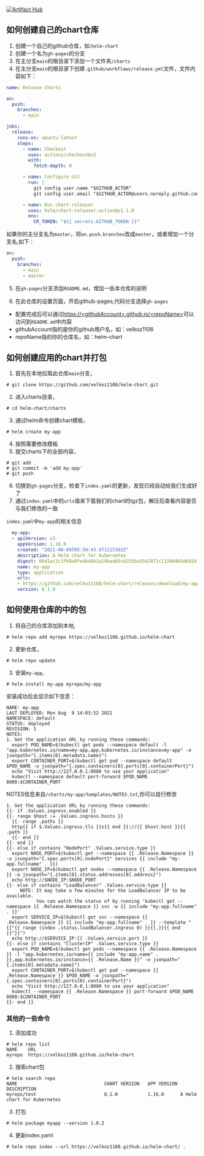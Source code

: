 [![Artifact Hub](https://img.shields.io/endpoint?url=https://artifacthub.io/badge/repository/velkoz-helm-chart-repo)](https://artifacthub.io/packages/search?repo=velkoz-helm-chart-repo)

## 如何创建自己的chart仓库

1. 创建一个自己的github仓库，如:`helm-chart`
3. 创建一个名为`gh-pages`的分支
4. 在主分支`main`的根目录下添加一个文件夹`/charts`
5. 在主分支`main`的根目录下创建`.github/workflows/release.yml`文件，文件内容如下：
```yaml
name: Release Charts

on:
  push:
    branches:
      - main

jobs:
  release:
    runs-on: ubuntu-latest
    steps:
      - name: Checkout
        uses: actions/checkout@v2
        with:
          fetch-depth: 0

      - name: Configure Git
        run: |
          git config user.name "$GITHUB_ACTOR"
          git config user.email "$GITHUB_ACTOR@users.noreply.github.com"

      - name: Run chart-releaser
        uses: helm/chart-releaser-action@v1.1.0
        env:
          CR_TOKEN: "${{ secrets.GITHUB_TOKEN }}"

```
如果你的主分支名为`master`，将`on.push.branches`改成`master`，或者增加一个分支名,如下：
```yaml
on:
  push:
    branches:
      - main
      - master
```
5. 在`gh-pages`分支添加`README.md`，增加一些本仓库的说明

6. 在此仓库的设置页面，开启github-pages,代码分支选择`gh-pages`
  - 配置完成后可以通过[https://\<githubAccount\>.github.io/\<repoName\>](https://velkoz1108.github.io/helm-chart)可以访问到`README.md`中内容
  - githubAccount指的是你的github用户名，如：velkoz1108
  - repoName指的你的仓库名，如：helm-chart

## 如何创建应用的chart并打包

1. 首先在本地拉取此仓库`main`分支，
  ```shell
  # git clone https://github.com/velkoz1108/helm-chart.git
  ```
2. 进入charts目录，
  ```shell
  # cd helm-chart/charts
  ```
3. 通过helm命令创建chart模板， 
  ```shell
  # helm create my-app
  ```
4. 按照需要修改模板
5. 提交charts下的全部内容，
  ```shell
  # git add .
  # git commit -m 'add my-app'
  # git push
  ```
6. 切换到`gh-pages`分支，检查下`index.yaml`的更新，发现已经自动给我们生成好了
7. 通过`index.yaml`中的`urls`值来下载我们的chart的tgz包，解压后查看内容是否与我们修改的一致

`index.yaml`中`my-app`的相关信息
```yaml
  my-app:
  - apiVersion: v2
    appVersion: 1.16.0
    created: "2021-08-09T05:59:43.971215302Z"
    description: A Helm chart for Kubernetes
    digest: 66d1ac2c3f68a8fe4646b5a19badd3cb255ba3542071c132804b5d6d1b1d354b
    name: my-app
    type: application
    urls:
    - https://github.com/velkoz1108/helm-chart/releases/download/my-app-0.1.0/my-app-0.1.0.tgz
    version: 0.1.0
```

## 如何使用仓库的中的包
1. 将自己的仓库添加到本地, 
  ```shell
  # helm repo add myrepo https://velkoz1108.github.io/helm-chart
  ```
2. 更新仓库，
  ```
  # helm repo update
  ```
3. 安装`my-app`,
  ```
  # helm install my-app myrepo/my-app
  ```
安装成功后会显示如下信息：
```shell
NAME: my-app
LAST DEPLOYED: Mon Aug  9 14:03:52 2021
NAMESPACE: default
STATUS: deployed
REVISION: 1
NOTES:
1. Get the application URL by running these commands:
  export POD_NAME=$(kubectl get pods --namespace default -l "app.kubernetes.io/name=my-app,app.kubernetes.io/instance=my-app" -o jsonpath="{.items[0].metadata.name}")
  export CONTAINER_PORT=$(kubectl get pod --namespace default $POD_NAME -o jsonpath="{.spec.containers[0].ports[0].containerPort}")
  echo "Visit http://127.0.0.1:8080 to use your application"
  kubectl --namespace default port-forward $POD_NAME 8080:$CONTAINER_PORT
```
NOTES信息来自`/charts/my-app/templates/NOTES.txt`,你可以自行修改
```shell
1. Get the application URL by running these commands:
{{- if .Values.ingress.enabled }}
{{- range $host := .Values.ingress.hosts }}
  {{- range .paths }}
  http{{ if $.Values.ingress.tls }}s{{ end }}://{{ $host.host }}{{ .path }}
  {{- end }}
{{- end }}
{{- else if contains "NodePort" .Values.service.type }}
  export NODE_PORT=$(kubectl get --namespace {{ .Release.Namespace }} -o jsonpath="{.spec.ports[0].nodePort}" services {{ include "my-app.fullname" . }})
  export NODE_IP=$(kubectl get nodes --namespace {{ .Release.Namespace }} -o jsonpath="{.items[0].status.addresses[0].address}")
  echo http://$NODE_IP:$NODE_PORT
{{- else if contains "LoadBalancer" .Values.service.type }}
     NOTE: It may take a few minutes for the LoadBalancer IP to be available.
           You can watch the status of by running 'kubectl get --namespace {{ .Release.Namespace }} svc -w {{ include "my-app.fullname" . }}'
  export SERVICE_IP=$(kubectl get svc --namespace {{ .Release.Namespace }} {{ include "my-app.fullname" . }} --template "{{"{{ range (index .status.loadBalancer.ingress 0) }}{{.}}{{ end }}"}}")
  echo http://$SERVICE_IP:{{ .Values.service.port }}
{{- else if contains "ClusterIP" .Values.service.type }}
  export POD_NAME=$(kubectl get pods --namespace {{ .Release.Namespace }} -l "app.kubernetes.io/name={{ include "my-app.name" . }},app.kubernetes.io/instance={{ .Release.Name }}" -o jsonpath="{.items[0].metadata.name}")
  export CONTAINER_PORT=$(kubectl get pod --namespace {{ .Release.Namespace }} $POD_NAME -o jsonpath="{.spec.containers[0].ports[0].containerPort}")
  echo "Visit http://127.0.0.1:8080 to use your application"
  kubectl --namespace {{ .Release.Namespace }} port-forward $POD_NAME 8080:$CONTAINER_PORT
{{- end }}
```

### 其他的一些命令
1. 添加成功
```
# helm repo list
NAME  	URL                                   
myrepo	https://velkoz1108.github.io/helm-chart
```

2. 搜索chart包
```
# helm search repo
NAME                              	CHART VERSION	APP VERSION	DESCRIPTION                                   
myrepo/test                       	0.1.0        	1.16.0     	A Helm chart for Kubernetes 
```

3. 打包
```
# helm package myapp --version 1.0.2
```

4. 更新index.yaml
```
# helm repo index --url https://velkoz1108.github.io/helm-chart/ .
```
